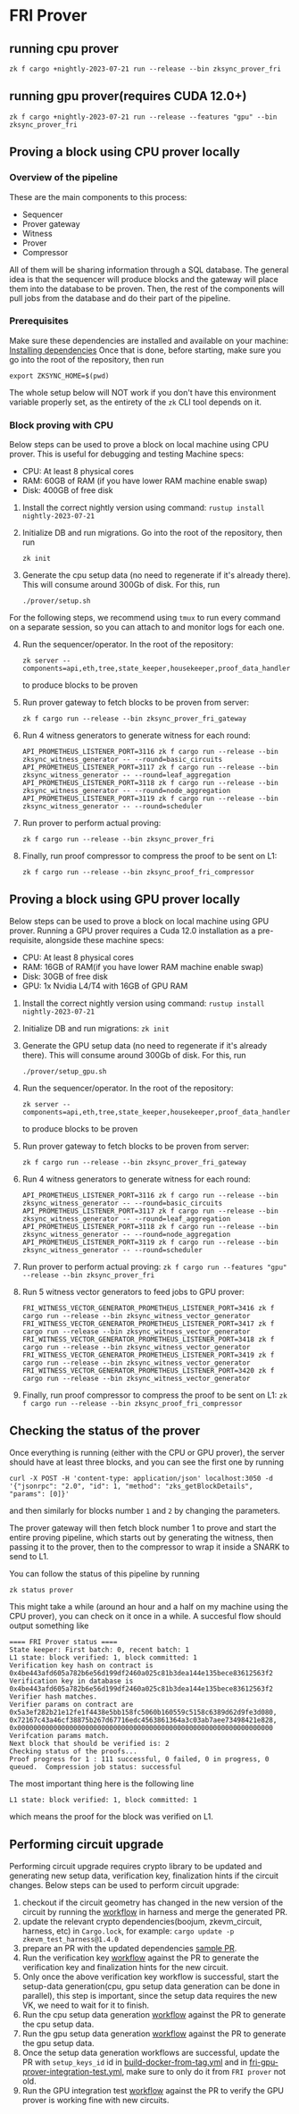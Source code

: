 # FRI Prover

## running cpu prover

`zk f cargo +nightly-2023-07-21 run --release --bin zksync_prover_fri`

## running gpu prover(requires CUDA 12.0+)

`zk f cargo +nightly-2023-07-21 run --release --features "gpu" --bin zksync_prover_fri`

## Proving a block using CPU prover locally

### Overview of the pipeline

These are the main components to this process:
 - Sequencer
 - Prover gateway
 - Witness
 - Prover
 - Compressor

All of them will be sharing information through a SQL database.
The general idea is that the sequencer will produce blocks and the gateway will place them into the database to be proven. Then, the rest of the components will pull jobs from the database and do their part of the pipeline. 

### Prerequisites

Make sure these dependencies are installed and available on your machine: [Installing dependencies](./setup-dev.md)
Once that is done, before starting, make sure you go into the root of the repository, then run

```
export ZKSYNC_HOME=$(pwd)
```

The whole setup below will NOT work if you don't have this environment variable properly set, as the entirety of the `zk`
CLI tool depends on it.

### Block proving with CPU
Below steps can be used to prove a block on local machine using CPU prover. This is useful for debugging and testing
Machine specs:

- CPU: At least 8 physical cores
- RAM: 60GB of RAM (if you have lower RAM machine enable swap)
- Disk: 400GB of free disk

1. Install the correct nightly version using command: `rustup install nightly-2023-07-21`
2. Initialize DB and run migrations. Go into the root of the repository, then run
   ```
   zk init
   ```

3. Generate the cpu setup data (no need to regenerate if it's already there). This will consume around 300Gb of disk.
   For this, run

   ```
   ./prover/setup.sh
   ```

For the following steps, we recommend using `tmux` to run every command on a separate session, so you can attach to and
monitor logs for each one.

4. Run the sequencer/operator. In the root of the repository:

   ```
   zk server --components=api,eth,tree,state_keeper,housekeeper,proof_data_handler
   ```

   to produce blocks to be proven

5. Run prover gateway to fetch blocks to be proven from server:

   ```
   zk f cargo run --release --bin zksync_prover_fri_gateway
   ```

6. Run 4 witness generators to generate witness for each round:

   ```
   API_PROMETHEUS_LISTENER_PORT=3116 zk f cargo run --release --bin zksync_witness_generator -- --round=basic_circuits
   API_PROMETHEUS_LISTENER_PORT=3117 zk f cargo run --release --bin zksync_witness_generator -- --round=leaf_aggregation
   API_PROMETHEUS_LISTENER_PORT=3118 zk f cargo run --release --bin zksync_witness_generator -- --round=node_aggregation
   API_PROMETHEUS_LISTENER_PORT=3119 zk f cargo run --release --bin zksync_witness_generator -- --round=scheduler
   ```

7. Run prover to perform actual proving:
   ```
   zk f cargo run --release --bin zksync_prover_fri
   ```
8. Finally, run proof compressor to compress the proof to be sent on L1:
   ```
   zk f cargo run --release --bin zksync_proof_fri_compressor
   ```

## Proving a block using GPU prover locally

Below steps can be used to prove a block on local machine using GPU prover.
Running a GPU prover requires a Cuda 12.0 installation as a pre-requisite, alongside these machine specs:

- CPU: At least 8 physical cores
- RAM: 16GB of RAM(if you have lower RAM machine enable swap)
- Disk: 30GB of free disk
- GPU: 1x Nvidia L4/T4 with 16GB of GPU RAM

1. Install the correct nightly version using command: `rustup install nightly-2023-07-21`
2. Initialize DB and run migrations: `zk init`
3. Generate the GPU setup data (no need to regenerate if it's already there). This will consume around 300Gb of disk.
   For this, run

   ```
   ./prover/setup_gpu.sh
   ```

4. Run the sequencer/operator. In the root of the repository:

   ```
   zk server --components=api,eth,tree,state_keeper,housekeeper,proof_data_handler
   ```

   to produce blocks to be proven

5. Run prover gateway to fetch blocks to be proven from server:

   ```
   zk f cargo run --release --bin zksync_prover_fri_gateway
   ```

6. Run 4 witness generators to generate witness for each round:

   ```
   API_PROMETHEUS_LISTENER_PORT=3116 zk f cargo run --release --bin zksync_witness_generator -- --round=basic_circuits
   API_PROMETHEUS_LISTENER_PORT=3117 zk f cargo run --release --bin zksync_witness_generator -- --round=leaf_aggregation
   API_PROMETHEUS_LISTENER_PORT=3118 zk f cargo run --release --bin zksync_witness_generator -- --round=node_aggregation
   API_PROMETHEUS_LISTENER_PORT=3119 zk f cargo run --release --bin zksync_witness_generator -- --round=scheduler
   ```

7. Run prover to perform actual proving: `zk f cargo run --features "gpu" --release --bin zksync_prover_fri`

8. Run 5 witness vector generators to feed jobs to GPU prover:

   ```
   FRI_WITNESS_VECTOR_GENERATOR_PROMETHEUS_LISTENER_PORT=3416 zk f cargo run --release --bin zksync_witness_vector_generator
   FRI_WITNESS_VECTOR_GENERATOR_PROMETHEUS_LISTENER_PORT=3417 zk f cargo run --release --bin zksync_witness_vector_generator
   FRI_WITNESS_VECTOR_GENERATOR_PROMETHEUS_LISTENER_PORT=3418 zk f cargo run --release --bin zksync_witness_vector_generator
   FRI_WITNESS_VECTOR_GENERATOR_PROMETHEUS_LISTENER_PORT=3419 zk f cargo run --release --bin zksync_witness_vector_generator
   FRI_WITNESS_VECTOR_GENERATOR_PROMETHEUS_LISTENER_PORT=3420 zk f cargo run --release --bin zksync_witness_vector_generator
   ```

9. Finally, run proof compressor to compress the proof to be sent on L1:
    `zk f cargo run --release --bin zksync_proof_fri_compressor`


## Checking the status of the prover

Once everything is running (either with the CPU or GPU prover), the server should have at least three blocks, and you can see the first one by running

```
curl -X POST -H 'content-type: application/json' localhost:3050 -d '{"jsonrpc": "2.0", "id": 1, "method": "zks_getBlockDetails", "params": [0]}'
```

and then similarly for blocks number `1` and `2` by changing the parameters.

The prover gateway will then fetch block number 1 to prove and start the entire proving pipeline, which starts out by
generating the witness, then passing it to the prover, then to the compressor to wrap it inside a SNARK to send to L1.

You can follow the status of this pipeline by running

```
zk status prover
```

This might take a while (around an hour and a half on my machine using the CPU prover), you can check on it once in a while. A succesful flow
should output something like

```
==== FRI Prover status ====
State keeper: First batch: 0, recent batch: 1
L1 state: block verified: 1, block committed: 1
Verification key hash on contract is 0x4be443afd605a782b6e56d199df2460a025c81b3dea144e135bece83612563f2
Verification key in database is 0x4be443afd605a782b6e56d199df2460a025c81b3dea144e135bece83612563f2
Verifier hash matches.
Verifier params on contract are 0x5a3ef282b21e12fe1f4438e5bb158fc5060b160559c5158c6389d62d9fe3d080, 0x72167c43a46cf38875b267d67716edc4563861364a3c03ab7aee73498421e828, 0x0000000000000000000000000000000000000000000000000000000000000000
Verifcation params match.
Next block that should be verified is: 2
Checking status of the proofs...
Proof progress for 1 : 111 successful, 0 failed, 0 in progress, 0 queued.  Compression job status: successful
```

The most important thing here is the following line

```
L1 state: block verified: 1, block committed: 1
```

which means the proof for the block was verified on L1.

## Performing circuit upgrade

Performing circuit upgrade requires crypto library to be updated and generating new setup data, verification key,
finalization hints if the circuit changes. Below steps can be used to perform circuit upgrade:

1. checkout if the circuit geometry has changed in the new version of the circuit by running the
   [workflow](https://github.com/matter-labs/zkevm_test_harness/actions/workflows/geometry-config-generator.yml) in
   harness and merge the generated PR.
2. update the relevant crypto dependencies(boojum, zkevm_circuit, harness, etc) in `Cargo.lock`, for example:
   `cargo update -p zkevm_test_harness@1.4.0`
3. prepare an PR with the updated dependencies [sample PR](https://github.com/matter-labs/zksync-2-dev/pull/2481).
4. Run the verification key
   [workflow](https://github.com/matter-labs/zksync-2-dev/actions/workflows/fri-vk-generator.yaml) against the PR to
   generate the verification key and finalization hints for the new circuit.
5. Only once the above verification key workflow is successful, start the setup-data generation(cpu, gpu setup data
   generation can be done in parallel), this step is important, since the setup data requires the new VK, we need to
   wait for it to finish.
6. Run the cpu setup data generation
   [workflow](https://github.com/matter-labs/zksync-2-dev/actions/workflows/fri-setup-data-generator.yml) against the PR
   to generate the cpu setup data.
7. Run the gpu setup data generation
   [workflow](https://github.com/matter-labs/zksync-2-dev/actions/workflows/fri-gpu-setup-data-generator.yml) against
   the PR to generate the gpu setup data.
8. Once the setup data generation workflows are successful, update the PR with `setup_keys_id` id in
   [build-docker-from-tag.yml](../../.github/workflows/build-docker-from-tag.yml) and in
   [fri-gpu-prover-integration-test.yml](../../.github/workflows/fri-gpu-prover-integration-test.yml), make sure to only
   do it from `FRI prover` not old.
9. Run the GPU integration test
   [workflow](https://github.com/matter-labs/zksync-2-dev/actions/workflows/fri-gpu-prover-integration-test.yml) against
   the PR to verify the GPU prover is working fine with new circuits.
